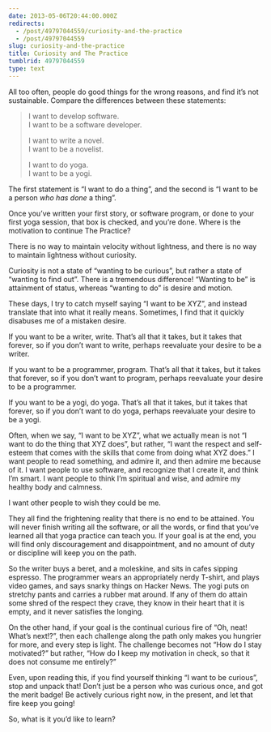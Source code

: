 ```yaml
---
date: 2013-05-06T20:44:00.000Z
redirects:
  - /post/49797044559/curiosity-and-the-practice
  - /post/49797044559
slug: curiosity-and-the-practice
title: Curiosity and The Practice
tumblrid: 49797044559
type: text
---
```

<p>All too often, people do good things for the wrong reasons, and find it&rsquo;s not sustainable.  Compare the differences between these statements:</p>

<blockquote>
  <p>I want to develop software.<br/>
  I want to be a software developer.</p>
  
  <p>I want to write a novel.<br/>
  I want to be a novelist.</p>
  
  <p>I want to do yoga.<br/>
  I want to be a yogi.</p>
</blockquote>

<p>The first statement is &ldquo;I want to do a thing&rdquo;, and the second is &ldquo;I want to be a person <em>who has done</em> a thing&rdquo;.</p>

<p>Once you&rsquo;ve written your first story, or software program, or done to your first yoga session, that box is checked, and you&rsquo;re done.  Where is the motivation to continue The Practice?</p>

<p>There is no way to maintain velocity without lightness, and there is no way to maintain lightness without curiosity.</p>

<p>Curiosity is not a state of &ldquo;wanting to be curious&rdquo;, but rather a state of &ldquo;wanting to find out&rdquo;. There is a tremendous difference!  &ldquo;Wanting to be&rdquo; is attainment of status, whereas &ldquo;wanting to do&rdquo; is desire and motion.</p>

<p>These days, I try to catch myself saying &ldquo;I want to be XYZ&rdquo;, and instead translate that into what it really means.  Sometimes, I find that it quickly disabuses me of a mistaken desire.</p>

<p>If you want to be a writer, write.  That&rsquo;s all that it takes, but it takes that forever, so if you don&rsquo;t want to write, perhaps reevaluate your desire to be a writer.</p>

<p>If you want to be a programmer, program.  That&rsquo;s all that it takes, but it takes that forever, so if you don&rsquo;t want to program, perhaps reevaluate your desire to be a programmer.</p>

<p>If you want to be a yogi, do yoga.  That&rsquo;s all that it takes, but it takes that forever, so if you don&rsquo;t want to do yoga, perhaps reevaluate your desire to be a yogi.</p>

<p>Often, when we say, &ldquo;I want to be XYZ&rdquo;, what we actually mean is not &ldquo;I want to do the thing that XYZ does&rdquo;, but rather, &ldquo;I want the respect and self-esteem that comes with the skills that come from doing what XYZ does.&rdquo;  I want people to read something, and admire it, and then admire me because of it.  I want people to use software, and recognize that I create it, and think I&rsquo;m smart.  I want people to think I&rsquo;m spiritual and wise, and admire my healthy body and calmness.</p>

<p>I want other people to wish they could be me.</p>

<p>They all find the frightening reality that there is no end to be attained.  You will never finish writing all the software, or all the words, or find that you&rsquo;ve learned all that yoga practice can teach you.  If your goal is at the end, you will find only discouragement and disappointment, and no amount of duty or discipline will keep you on the path.</p>

<p>So the writer buys a beret, and a moleskine, and sits in cafes sipping espresso.  The programmer wears an appropriately nerdy T-shirt, and plays video games, and says snarky things on Hacker News.  The yogi puts on stretchy pants and carries a rubber mat around.  If any of them do attain some shred of the respect they crave, they know in their heart that it is empty, and it never satisfies the longing.</p>

<p>On the other hand, if your goal is the continual curious fire of &ldquo;Oh, neat!  What&rsquo;s next!?&rdquo;, then each challenge along the path only makes you hungrier for more, and every step is light.  The challenge becomes not &ldquo;How do I stay motivated?&rdquo; but rather, &ldquo;How do I keep my motivation in check, so that it does not consume me entirely?&rdquo;</p>

<p>Even, upon reading this, if you find yourself thinking &ldquo;I want to be curious&rdquo;, stop and unpack that!  Don&rsquo;t just be a person who was curious once, and got the merit badge!  Be actively curious right now, in the present, and let that fire keep you going!</p>

<p>So, what is it you&rsquo;d like to learn?</p>
